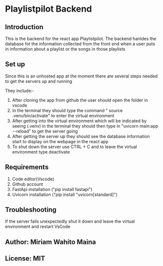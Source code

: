 # Playlistpilot Backend

## Introduction

This is the backend for the react app Playlistpilot. The backend hanldes the database fot the information collected from the front end when a user puts in information about a playlist or the songs in those playlists

## Set up

Since this is an unhosted app at the moment there are several steps needed to get the servers up and running

They include:-

1. After cloning the app from github the user should open the folder in vscode
2. In the terminal they should type the command " source .venv/bin/activate" to enter the virtual environment
3. After getting into the virtual environment which will be indicated by seeing (.venv) in the terminal they should then type in "uvicorn main:app --reload" to get the server going
4. After getting the server up they should see the database information start to display on the webpage in the react app
5. To shut down the server use CTRL + C and to leave the virtual environment type deactivate

## Requirements

1. Code editor(Vscode)
2. Github account
3. FastApi installation ("pip install fastapi")
4. Uvicorn installation ("pip install "uvicorn[standard]")

## Troubleshooting

If the server fails unexpectedly shut it down and leave the virtual environment and restart VsCode

## Author: Miriam Wahito Maina

## License: MIT

